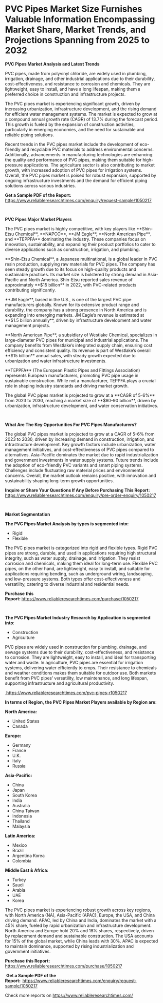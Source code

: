 <p><h1>PVC Pipes Market Size Furnishes Valuable Information Encompassing Market Share, Market Trends, and Projections Spanning from 2025 to 2032</h1></p><p><strong>PVC Pipes Market Analysis and Latest Trends</strong></p>
<p><p>PVC pipes, made from polyvinyl chloride, are widely used in plumbing, irrigation, drainage, and other industrial applications due to their durability, cost-effectiveness, and resistance to corrosion and chemicals. They are lightweight, easy to install, and have a long lifespan, making them a preferred choice in construction and infrastructure projects.</p><p>The PVC pipes market is experiencing significant growth, driven by increasing urbanization, infrastructure development, and the rising demand for efficient water management systems. The market is expected to grow at a compound annual growth rate (CAGR) of 13.7% during the forecast period. This growth is fueled by the expansion of construction activities, particularly in emerging economies, and the need for sustainable and reliable piping solutions.</p><p>Recent trends in the PVC pipes market include the development of eco-friendly and recyclable PVC materials to address environmental concerns. Additionally, advancements in manufacturing technologies are enhancing the quality and performance of PVC pipes, making them suitable for high-pressure applications. The agriculture sector is also contributing to market growth, with increased adoption of PVC pipes for irrigation systems. Overall, the PVC pipes market is poised for robust expansion, supported by ongoing infrastructure investments and the demand for efficient piping solutions across various industries.</p></p>
<p><strong>Get a Sample PDF of the Report:&nbsp;</strong> <a href="https://www.reliableresearchtimes.com/enquiry/request-sample/1050217?utm_campaign=2137&utm_medium=2&utm_source=Github&utm_content=ia&utm_term=27012025&utm_id=pvc-pipes">https://www.reliableresearchtimes.com/enquiry/request-sample/1050217</a></p>
<p>&nbsp;</p>
<p><strong>PVC Pipes Major Market Players</strong></p>
<p><p>The PVC pipes market is highly competitive, with key players like **Shin-Etsu Chemical**, **NAPCO**, **JM Eagle**, **North American Pipe**, and **TEPPFA** dominating the industry. These companies focus on innovation, sustainability, and expanding their product portfolios to cater to diverse applications such as construction, irrigation, and plumbing.</p><p>**Shin-Etsu Chemical**, a Japanese multinational, is a global leader in PVC resin production, supplying raw materials for PVC pipes. The company has seen steady growth due to its focus on high-quality products and sustainable practices. Its market size is bolstered by strong demand in Asia-Pacific and North America. Shin-Etsu reported sales revenue of approximately **$15 billion** in 2022, with PVC-related products contributing significantly.</p><p>**JM Eagle**, based in the U.S., is one of the largest PVC pipe manufacturers globally. Known for its extensive product range and durability, the company has a strong presence in North America and is expanding into emerging markets. JM Eagle’s revenue is estimated at **$1.5 billion annually**, driven by infrastructure development and water management projects.</p><p>**North American Pipe**, a subsidiary of Westlake Chemical, specializes in large-diameter PVC pipes for municipal and industrial applications. The company benefits from Westlake’s integrated supply chain, ensuring cost efficiency and consistent quality. Its revenue is part of Westlake’s overall **$15 billion** annual sales, with steady growth expected due to urbanization and water infrastructure investments.</p><p>**TEPPFA** (The European Plastic Pipes and Fittings Association) represents European manufacturers, promoting PVC pipe usage in sustainable construction. While not a manufacturer, TEPPFA plays a crucial role in shaping industry standards and driving market growth.</p><p>The global PVC pipes market is projected to grow at a **CAGR of 5-6%** from 2023 to 2030, reaching a market size of **$80-90 billion**, driven by urbanization, infrastructure development, and water conservation initiatives.</p></p>
<p>&nbsp;</p>
<p><strong>What Are The Key Opportunities For PVC Pipes Manufacturers?</strong></p>
<p><p>The global PVC pipes market is projected to grow at a CAGR of 5-6% from 2023 to 2030, driven by increasing demand in construction, irrigation, and infrastructure development. Key growth factors include urbanization, water management initiatives, and cost-effectiveness of PVC pipes compared to alternatives. Asia-Pacific dominates the market due to rapid industrialization and government investments in water supply systems. Future trends include the adoption of eco-friendly PVC variants and smart piping systems. Challenges include fluctuating raw material prices and environmental concerns. Overall, the market outlook remains positive, with innovation and sustainability shaping long-term growth opportunities.</p></p>
<p><strong>Inquire or Share Your Questions If Any Before Purchasing This Report:</strong> <a href="https://www.reliableresearchtimes.com/enquiry/pre-order-enquiry/1050217?utm_campaign=2137&utm_medium=2&utm_source=Github&utm_content=ia&utm_term=27012025&utm_id=pvc-pipes">https://www.reliableresearchtimes.com/enquiry/pre-order-enquiry/1050217</a></p>
<p>&nbsp;</p>
<p><strong>Market Segmentation</strong></p>
<p><strong>The PVC Pipes Market Analysis by types is segmented into:</strong></p>
<p><ul><li>Rigid</li><li>Flexible</li></ul></p>
<p><p>The PVC pipes market is categorized into rigid and flexible types. Rigid PVC pipes are strong, durable, and used in applications requiring high structural integrity, such as water supply, drainage, and irrigation. They resist corrosion and chemicals, making them ideal for long-term use. Flexible PVC pipes, on the other hand, are lightweight, easy to install, and suitable for applications requiring bending, such as underground wiring, landscaping, and low-pressure systems. Both types offer cost-effectiveness and versatility, catering to diverse industrial and residential needs.</p></p>
<p><strong>Purchase this Report:&nbsp;</strong><a href="https://www.reliableresearchtimes.com/purchase/1050217?utm_campaign=2137&utm_medium=2&utm_source=Github&utm_content=ia&utm_term=27012025&utm_id=pvc-pipes">https://www.reliableresearchtimes.com/purchase/1050217</a></p>
<p>&nbsp;</p>
<p><strong>The PVC Pipes Market Industry Research by Application is segmented into:</strong></p>
<p><ul><li>Construction</li><li>Agriculture</li></ul></p>
<p><p>PVC pipes are widely used in construction for plumbing, drainage, and sewage systems due to their durability, cost-effectiveness, and resistance to corrosion. They are lightweight, easy to install, and ideal for transporting water and waste. In agriculture, PVC pipes are essential for irrigation systems, delivering water efficiently to crops. Their resistance to chemicals and weather conditions makes them suitable for outdoor use. Both markets benefit from PVC pipes' versatility, low maintenance, and long lifespan, supporting infrastructure and agricultural productivity.</p></p>
<p><a href="https://www.reliableresearchtimes.com/pvc-pipes-r1050217?utm_campaign=2137&utm_medium=2&utm_source=Github&utm_content=ia&utm_term=27012025&utm_id=pvc-pipes">&nbsp;https://www.reliableresearchtimes.com/pvc-pipes-r1050217</a></p>
<p><strong>In terms of Region, the PVC Pipes Market Players available by Region are:</strong></p>
<p>
    <p> <strong> North America: </strong>
        <ul>
            <li>United States</li>
            <li>Canada</li>
        </ul>
        </p> 
    <p> <strong> Europe: </strong>
        <ul>
            <li>Germany</li>
            <li>France</li>
            <li>U.K.</li>
            <li>Italy</li>
            <li>Russia</li>
        </ul>
        </p> 
    <p> <strong> Asia-Pacific: </strong>
        <ul>
            <li>China</li>
            <li>Japan</li>
            <li>South Korea</li>
            <li>India</li>
            <li>Australia</li>
            <li>China Taiwan</li>
            <li>Indonesia</li>
            <li>Thailand</li>
            <li>Malaysia</li>
        </ul>
        </p> 
    <p> <strong> Latin America: </strong>
        <ul>
            <li>Mexico</li>
            <li>Brazil</li>
            <li>Argentina Korea</li>
            <li>Colombia</li>
        </ul>
        </p> 
    <p> <strong> Middle East & Africa: </strong>
        <ul>
            <li>Turkey</li>
            <li>Saudi</li>
            <li>Arabia</li>
            <li>UAE</li>
            <li>Korea</li>
        </ul>
    </p>
    </p>
<p><p>The PVC pipes market is experiencing robust growth across key regions, with North America (NA), Asia-Pacific (APAC), Europe, the USA, and China driving demand. APAC, led by China and India, dominates the market with a 45% share, fueled by rapid urbanization and infrastructure development. North America and Europe hold 20% and 18% shares, respectively, driven by replacement demand and sustainable construction. The USA accounts for 15% of the global market, while China leads with 30%. APAC is expected to maintain dominance, supported by rising industrialization and government initiatives.</p></p>
<p><strong>Purchase this Report: </strong><a href="https://www.reliableresearchtimes.com/purchase/1050217?utm_campaign=2137&utm_medium=2&utm_source=Github&utm_content=ia&utm_term=27012025&utm_id=pvc-pipes">https://www.reliableresearchtimes.com/purchase/1050217</a></p>
<p>&nbsp;<strong>Get a Sample PDF of the Report:&nbsp;&nbsp;</strong><a href="https://www.reliableresearchtimes.com/enquiry/request-sample/1050217?utm_campaign=2137&utm_medium=2&utm_source=Github&utm_content=ia&utm_term=27012025&utm_id=pvc-pipes">https://www.reliableresearchtimes.com/enquiry/request-sample/1050217</a></p>
<p><strong></strong></p>
<p>Check more reports on <a href="https://www.reliableresearchtimes.com/?utm_campaign=2137&utm_medium=2&utm_source=Github&utm_content=ia&utm_term=27012025&utm_id=pvc-pipes">https://www.reliableresearchtimes.com/</a></p>
